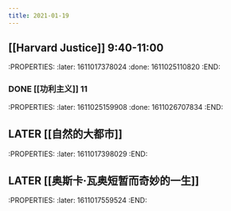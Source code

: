 ```yaml
---
title: 2021-01-19
---
```


## [[Harvard Justice]] 9:40-11:00
:PROPERTIES:
:later: 1611017378024
:done: 1611025110820
:END:
### DONE [[功利主义]] 11
:PROPERTIES:
:later: 1611025159908
:done: 1611026707834
:END:
## LATER [[自然的大都市]]
:PROPERTIES:
:later: 1611017398029
:END:
## LATER [[奥斯卡·瓦奥短暂而奇妙的一生]]
:PROPERTIES:
:later: 1611017559524
:END:
##
